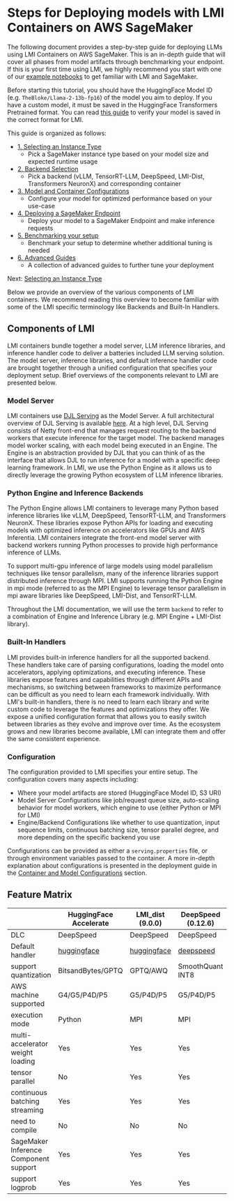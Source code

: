# Steps for Deploying models with LMI Containers on AWS SageMaker

The following document provides a step-by-step guide for deploying LLMs using LMI Containers on AWS SageMaker.
This is an in-depth guide that will cover all phases from model artifacts through benchmarking your endpoint.
If this is your first time using LMI, we highly recommend you start with one of our [example notebooks](../README.md#sample-notebooks) to get familiar with LMI and SageMaker.

Before starting this tutorial, you should have the HuggingFace Model ID (e.g. `TheBloke/Llama-2-13b-fp16`) of the model you aim to deploy.
If you have a custom model, it must be saved in the HuggingFace Transformers Pretrained format.
You can read [this guide](model-artifacts.md) to verify your model is saved in the correct format for LMI.

This guide is organized as follows:

- [1. Selecting an Instance Type](instance-type-selection.md)
  - Pick a SageMaker instance type based on your model size and expected runtime usage 
- [2. Backend Selection](backend-selection.md)
  - Pick a backend (vLLM, TensorRT-LLM, DeepSpeed, LMI-Dist, Transformers NeuronX) and corresponding container
- [3. Model and Container Configurations](configurations.md)
  - Configure your model for optimized performance based on your use-case 
- [4. Deploying a SageMaker Endpoint](deploying-your-endpoint.md)
  - Deploy your model to a SageMaker Endpoint and make inference requests
- [5. Benchmarking your setup](benchmarking-your-endpoint.md)
  - Benchmark your setup to determine whether additional tuning is needed
- [6. Advanced Guides]()
  - A collection of advanced guides to further tune your deployment

Next: [Selecting an Instance Type](instance-type-selection.md)

Below we provide an overview of the various components of LMI containers.
We recommend reading this overview to become familiar with some of the LMI specific terminology like Backends and Built-In Handlers.

## Components of LMI

LMI containers bundle together a model server, LLM inference libraries, and inference handler code to deliver a batteries included LLM serving solution.
The model server, inference libraries, and default inference handler code are brought together through a unified configuration that specifies your deployment setup.
Brief overviews of the components relevant to LMI are presented below.

### Model Server
LMI containers use [DJL Serving](https://github.com/deepjavalibrary/djl-serving) as the Model Server.
A full architectural overview of DJL Serving is available [here](https://github.com/deepjavalibrary/djl-serving/blob/master/serving/docs/architecture.md).
At a high level, DJL Serving consists of Netty front-end that manages request routing to the backend workers that execute inference for the target model.
The backend manages model worker scaling, with each model being executed in an Engine.
The Engine is an abstraction provided by DJL that you can think of as the interface that allows DJL to run inference for a model with a specific deep learning framework.
In LMI, we use the Python Engine as it allows us to directly leverage the growing Python ecosystem of LLM inference libraries.

### Python Engine and Inference Backends
The Python Engine allows LMI containers to leverage many Python based inference libraries like vLLM, DeepSpeed, TensorRT-LLM, and Transformers NeuronX.
These libraries expose Python APIs for loading and executing models with optimized inference on accelerators like GPUs and AWS Inferentia.
LMI containers integrate the front-end model server with backend workers running Python processes to provide high performance inference of LLMs.

To support multi-gpu inference of large models using model parallelism techniques like tensor parallelism, many of the inference libraries support distributed inference through MPI.
LMI supports running the Python Engine in mpi mode (referred to as the MPI Engine) to leverage tensor parallelism in mpi aware libraries like DeepSpeed, LMI-Dist, and TensorRT-LLM.

Throughout the LMI documentation, we will use the term `backend` to refer to a combination of Engine and Inference Library (e.g. MPI Engine + LMI-Dist library).

### Built-In Handlers
LMI provides built-in inference handlers for all the supported backend.
These handlers take care of parsing configurations, loading the model onto accelerators, applying optimizations, and executing inference.
These libraries expose features and capabilities through different APIs and mechanisms, so switching between frameworks to maximize performance can be difficult as you need to learn each framework individually.
With LMI's built-in handlers, there is no need to learn each library and write custom code to leverage the features and optimizations they offer.
We expose a unified configuration format that allows you to easily switch between libraries as they evolve and improve over time.
As the ecosystem grows and new libraries become available, LMI can integrate them and offer the same consistent experience.

### Configuration

The configuration provided to LMI specifies your entire setup. The configuration covers many aspects including:

* Where your model artifacts are stored (HuggingFace Model ID, S3 URI)
* Model Server Configurations like job/request queue size, auto-scaling behavior for model workers, which engine to use (either Python or MPI for LMI)
* Engine/Backend Configurations like whether to use quantization, input sequence limits, continuous batching size, tensor parallel degree, and more depending on the specific backend you use

Configurations can be provided as either a `serving.properties` file, or through environment variables passed to the container.
A more in-depth explanation about configurations is presented in the deployment guide in the [Container and Model Configurations](configurations.md) section.

## Feature Matrix

|                                       | HuggingFace Accelerate                                                                                                       | LMI_dist (9.0.0)                                                                                                             | DeepSpeed (0.12.6)                                                                                                       | TensorRTLLM (0.8.0)                                                                                                           | TransformersNeuronX (2.18.0)                                                                                                                  | vLLM (0.3.3)                                                                                                                 |
|---------------------------------------|------------------------------------------------------------------------------------------------------------------------------|------------------------------------------------------------------------------------------------------------------------------|--------------------------------------------------------------------------------------------------------------------------|-------------------------------------------------------------------------------------------------------------------------------|-----------------------------------------------------------------------------------------------------------------------------------------------|------------------------------------------------------------------------------------------------------------------------------|
| DLC                                   | DeepSpeed                                                                                                                    | DeepSpeed                                                                                                                    | DeepSpeed                                                                                                                | LMI TRTLLM                                                                                                                    | LMI Neuron                                                                                                                                    | DeepSpeed                                                                                                                    |
| Default handler                       | [huggingface](https://github.com/deepjavalibrary/djl-serving/blob/0.27.0-dlc/engines/python/setup/djl_python/huggingface.py) | [huggingface](https://github.com/deepjavalibrary/djl-serving/blob/0.27.0-dlc/engines/python/setup/djl_python/huggingface.py) | [deepspeed](https://github.com/deepjavalibrary/djl-serving/blob/0.27.0-dlc/engines/python/setup/djl_python/deepspeed.py) | [tensorrtllm](https://github.com/deepjavalibrary/djl-serving/blob/0.27.0-dlc/engines/python/setup/djl_python/tensorrt_llm.py) | [transformersneuronx](https://github.com/deepjavalibrary/djl-serving/blob/0.27.0-dlc/engines/python/setup/djl_python/transformers_neuronx.py) | [huggingface](https://github.com/deepjavalibrary/djl-serving/blob/0.27.0-dlc/engines/python/setup/djl_python/huggingface.py) |
| support quantization                  | BitsandBytes/GPTQ                                                                                                            | GPTQ/AWQ                                                                                                                     | SmoothQuant INT8                                                                                                         | SmoothQuant, AWQ, GPTQ                                                                                                        | INT8                                                                                                                                          | GPTQ/AWQ                                                                                                                     |
| AWS machine supported                 | G4/G5/P4D/P5                                                                                                                 | G5/P4D/P5                                                                                                                    | G5/P4D/P5                                                                                                                | G5/P4D/P5                                                                                                                     | INF2/TRN1                                                                                                                                     | G4/G5/P4D/P5                                                                                                                 |
| execution mode                        | Python                                                                                                                       | MPI                                                                                                                          | MPI                                                                                                                      | MPI                                                                                                                           | Python                                                                                                                                        | Python                                                                                                                       |
| multi-accelerator weight loading      | Yes                                                                                                                          | Yes                                                                                                                          | Yes                                                                                                                      | Yes                                                                                                                           | Yes                                                                                                                                           | Yes                                                                                                                          |
| tensor parallel                       | No                                                                                                                           | Yes                                                                                                                          | Yes                                                                                                                      | Yes                                                                                                                           | Yes                                                                                                                                           | Yes                                                                                                                          |
| continuous batching streaming         | Yes                                                                                                                          | Yes                                                                                                                          | Yes                                                                                                                      | Yes                                                                                                                           | Yes                                                                                                                                           | Yes                                                                                                                          |
| need to compile                       | No                                                                                                                           | No                                                                                                                           | No                                                                                                                       | Yes                                                                                                                           | Yes                                                                                                                                           | No                                                                                                                           |
| SageMaker Inference Component support | Yes                                                                                                                          | Yes                                                                                                                          | Yes                                                                                                                      | Yes                                                                                                                           | Yes                                                                                                                                           | Yes                                                                                                                          |
| support logprob                       | Yes                                                                                                                          | Yes                                                                                                                          | Yes                                                                                                                      | Yes                                                                                                                           | No                                                                                                                                            | Yes                                                                                                                          |
